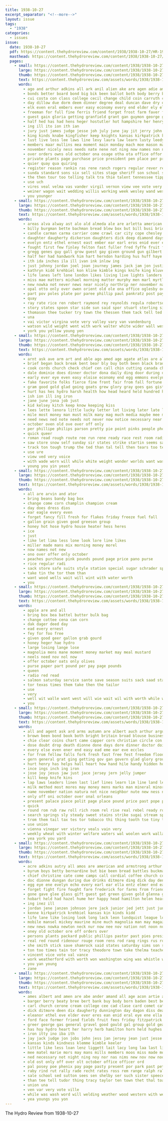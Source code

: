 ```yaml
---
title: 1938-10-27
excerpt_separator: "<!--more-->"
layout: issue
tags:
  - "1938"
categories:
  - issues
issue:
  date: 1938-10-27
  pdf: https://content.thehydroreview.com/content/1938/1938-10-27/HR-1938-10-27.pdf
  masthead: https://content.thehydroreview.com/content/1938/1938-10-27/masthead/HR-1938-10-27.jpg
  pages:
    - small: https://content.thehydroreview.com/content/1938/1938-10-27/small/HR-1938-10-27-01.jpg
      large: https://content.thehydroreview.com/content/1938/1938-10-27/large/HR-1938-10-27-01.jpg
      thumb: https://content.thehydroreview.com/content/1938/1938-10-27/thumbnails/HR-1938-10-27-01.jpg
      text: https://content.thehydroreview.com/assets/words/1938/1938-10-27/HR-1938-10-27-01.txt
      words:
        - ago and arthur adkins all ark anil alien ake are agen adie american aud ather anthony arkansas
        - bonds better board bond big bik been ballot both body berry bare baker broad bar bary burg bryan begin baie born beng blish boas boy baby but black bay bill best blood ber batter bryant blaine bem beaver bure bet back beard boner bot boschert
        - cui costa con class college cecil change child coin carruth charles chamber cay cates chance course county cee come can cody col carl crail coffee cash carnegie courts childre clyde chor city citizen count champion church cole cox clinton congress camera
        - day dillow due dorm deem dinner degree deal duncan dave dry during dance death doing date diess dancer days decatur daughter deere deed deeds
        - elk even eral embers ever easy economy every end elder ely elmer earl esta eng ethel eye east ene
        - freeman for full fine ferris friend forget frost farm faver foster fun fields free former friday farmer found favor funny from friends fae fade fountain fale foot first fresh floor fix
        - guest gain gloria getting granfield grant gan guymon george govern grand glass grown games georg gee given ging good ghost gilmore governor grace goods gino
        - half hed has had hens heger hostutler hot hampshire her henry hire helm hould hogan hile hubert heidebrecht heh hal heres hold hugh homa herndon him harry homer how home hydro held hol hey holiness hour
        - ing ill ito ion ith ian
        - jury just james judge jesse joh july june jay jit jerry john jewel joe jon josh jean
        - king kinds knabe kingfisher keep knights kansas kirkpatrick kasa kaley kind kay
        - lust live loss lee laws line levy laura law learn lusty leedy light lucien lodge lay lad look labor lately last lights left lose lucile lassiter life
        - members maar mullins mea moment main monday mach moe mason made manner may most mol mal march mention mis miller messimer more major man merit michael matter might mone much money music many miles miss mas
        - november nicely ness needs nate nene not ning now names non ner necessary night needy ney never need new
        - over orders owns old october ona osage otha ota office offor only
        - private plants page purchase price president pen place per pry plenty people pitzer person pie pledge prough pro phipps pam perle public port purse polka par past pastor part payment pleasant pay plant peiper plan phu present pind
        - quier quay qua quiring
        - register reason rankin ras rene ranch rogers regular rever rel rancher read rather rowell reno rand real rates ross roy
        - sunda standard sons six sell sites stage sheriff son school sie smile seven selling sunday senator south samo sow service said saturday such stewart starring see sale state soon sial slagell schools show severe smith streets shem sandy she second side seen states shall stange spain springs stockton sage springfield
        - the then tour too telling talk tra thie talent tennessee tippy thomason towns thomas them tale tucker tart tue tusa trail tae take taken try tax tee tha tilford tise trom thay tri than thing thunder takes trip ten ting
        - use uch
        - vires veal velma vas vander virgil vernon view vee vote very
        - weiner wagon wait wedding willis working week wesley wand west with weather well weeks wallers wilma will waynes way walk went wise wale wide worth wear wage wiley work weatherford wing wilt wayne waller won water win wal want wages was wil whalen
        - you younger
    - small: https://content.thehydroreview.com/content/1938/1938-10-27/small/HR-1938-10-27-02.jpg
      large: https://content.thehydroreview.com/content/1938/1938-10-27/large/HR-1938-10-27-02.jpg
      thumb: https://content.thehydroreview.com/content/1938/1938-10-27/thumbnails/HR-1938-10-27-02.jpg
      text: https://content.thehydroreview.com/assets/words/1938/1938-10-27/HR-1938-10-27-02.txt
      words:
        - areas alva alway ast alo ald almeda ale are arletta american ales and alice angle adolph ames able arms alen alex albert abe arbes aden america aid all arietta aud
        - billy burgman bette bachman bread blew box but bill busi bridge break blood back bertrand baby blagg brought body brothers better bear bakewell best bertha been burr butter bickel battle bryan bisset bins bishop bridgeport bickell blaine bud board burdick bank books
        - candle carman carma carrier come crawl car city cope chesley clinton cea chairs cowden christian creek caddo cox chet cost class clarence cord collins cake colony clara clerk crawford cole company came crownover can carruth college colorado county collison carl childs chandler course charles chas
        - daughter daugherty dickerson daughters dick deep diamond days december dunithan during doing dalke decora dinner down day din davenport dorcas duncan death
        - evelyn entz ethel ernest east ember ear earl eros enid ever elmer edwin epperly end erford ent
        - fought first few finley felton fast fuller fred fyffe fruit friends friday fine found foy francis froese face fish friend folsom frank farm foster ford feast floor fort fell from full fires fork fruits for front foot forget fun
        - gregg genes guy gall grow guest gay given ground gun gilbert gaddis gilmore gold garden general grogg geraldine grady gibson grand game gaines green gourd good geary glazier glass gift getting george
        - half her had handwork him hart herndon harding hus huff haye hunt henke hun hall how hor house harbor hands hinton harris high hell hon hurt herbert hatfield hune honey heriford hurry heres hopewell happy herman has home higgins harry honor hereford hydro howard handy huss handle held herd henry
        - ith ida inches ila ill ivan ink inlow ing
        - just johnny jordan joel joan journey james jack jam jon justin jersey johnston jake john jimmie jesse johnnie jerry janzen
        - kathryn kidd krehbiel kon kline kimble kings knife king kluver karlin kingfisher kinds krug kasha kind
        - life lanes left lone london likes living live lights landers letter leghorn long lew lynn less last lowe lorea list loss leonard leona lor lunch lucille lovely luck litle lucile lee lens lass lesa
        - miss mae matters michael morning matter murphy men marl myrtle mapel marlett mos monday mary matic might most mer may many mountain moun mcnary mon mckee mil miller monks mason more mail mis march martins mound must martin mee made melva miles merry mille missouri martinis much melba members
        - new nowka not never news near nicely northrip ner november narrow ned north needs noon need norvelle name neat ness night
        - opal otto only over owen orient old ole ona office oglesby october
        - part pov poles plate por paree phillip paul pankratz post payne perfect pleasant paper page price people par ports pieper priest pent pair president present place per past path pounds piano pound petter pork pole press parcels pearl potter pla pie pitcher pace parcel pack
        - quay
        - ray rate rice ren robert raymond rey reynolds regula robertson robbins read room ruhl rob rock road rook reece ridge ralphs rod regular rail roy roberts rex russell reach reno rates rocky riley rough
        - story states spoon star side sun said spor stuart sterling single set shows stirling step stuhl sisson simpson sic stamp straight september see shock supper sea special sweet stout sunday smith soon second slemp strong small sylvester spain schroder spivey state sor sewing sunda speak stand saw sant sickle school south sister song son saturday speece sat snell shower simmons service she sang
        - thomason thee tucker try town the thessen them tack tell ted theron take tom table toles too teach top turn tindle then ting tain temple thiessen thirsk ton tilford torn tanis teacher tea texas towns taken tha thoma trip than tough tol tie trees taylor
        - una
        - vai victor virgina vote very valley vary van vandenburg
        - watson wild weight went with work walter white wider wall west way waiters waller walley wells will woodrow weatherford water weal wilcoxen week world winter wish wife wildman was well wit
        - york you yellow young yen
    - small: https://content.thehydroreview.com/content/1938/1938-10-27/small/HR-1938-10-27-03.jpg
      large: https://content.thehydroreview.com/content/1938/1938-10-27/large/HR-1938-10-27-03.jpg
      thumb: https://content.thehydroreview.com/content/1938/1938-10-27/thumbnails/HR-1938-10-27-03.jpg
      text: https://content.thehydroreview.com/assets/words/1938/1938-10-27/HR-1938-10-27-03.txt
      words:
        - arnt ask ave arm art and able ago amed age agate atlas are all
        - brief began back break bent bear bly buy both been black brady bring bulk body blue best boys but brought bunch better
        - cook cords church check chief cen call chin cutting canada cheek course chap can copper coven chance came cold cal come chair cant car cost chill carry
        - dale dominie does dinner doctor dona daily ding door during desire dear dales der day die dread down
        - early ever eye even easy eloise economy end egg emmons evelyn ent every
        - fake favorite folks fierce fine front fair from fall fortune fell flow found forget for fed far firestone fruits first fone fresh friend fill few farwell
        - gram good gold glad going goats grew glory gray goes gas gist general gave greece goggles golden goin gone greet goon guess
        - hurt has hes hydro harsh health how head heard held hundred human him helen high hattie hunt heres harness house her hin hand handy hem happe heart hell hill hope had horse helps
        - ish ion ill ing iron
        - jane june jona job just
        - kid kelsey kitch keep know keeping kiss
        - lees lette lenora little lucky letter lot living later late lover lady level lively ludens like look lay lee long left locust love lower lands less league loan let live land lean lead low
        - mile most money man must milk many mag much media maybe mee mask mille mate mourning mountain mean more may might miss mae million moment middle
        - need news ned note needs not never now notice necessary near nations new north ness
        - october oven old ove over off only
        - per phillipe philips parson pretty pie point pinks people pho peaks pound pal pen payne porch promise place pose pleasant pew price peak plan pink prosper pay par process park peri pounds pone phillips paper purchase part
        - quick queer
        - roman read rough route ree run rene ready race rest room radio ries rang
        - saw store snow self sunday sir states strike startin seems say salary second stables son staten see star surprise still sey set station show sup save shock seeds shall sick spark speak study sense safe short sus standard special service silence start supply sat standing such summit said sand send strange small schools sell smile she
        - track ton tough trump the ted than tal tell then tears too telling thi trucks ture thing thou ten top talk ting tye try tape table them take tall
        - use ure
        - view ved very voice
        - with wade worn will while white weight wonder worlds want was way world winter ways words wish well went wash wei watch working why won writer
        - young you yin yeast
    - small: https://content.thehydroreview.com/content/1938/1938-10-27/small/HR-1938-10-27-04.jpg
      large: https://content.thehydroreview.com/content/1938/1938-10-27/large/HR-1938-10-27-04.jpg
      thumb: https://content.thehydroreview.com/content/1938/1938-10-27/thumbnails/HR-1938-10-27-04.jpg
      text: https://content.thehydroreview.com/assets/words/1938/1938-10-27/HR-1938-10-27-04.txt
      words:
        - all are arvin and ator
        - bring beans bandy bag box
        - change come corn champlin champion cream
        - day does dress dios
        - ear eagle every even
        - forget fancy fill fresh for flakes friday freeze fuel fall
        - gallon grain given good greeson group
        - honey hot hose hydro house heater hess heres
        - ice
        - just
        - like let lima less lone look lore line likes
        - miller made mans mix morning money morel
        - now names not new
        - ono over offer only october
        - peaches purchase pink pounds pound page price pano purse
        - rice regular radi
        - sack store safe suits style station special sugar schrader spark save suit see spies service saturday
        - take tin the tor them than
        - want wood wells wait will wint with water worth
        - you
    - small: https://content.thehydroreview.com/content/1938/1938-10-27/small/HR-1938-10-27-05.jpg
      large: https://content.thehydroreview.com/content/1938/1938-10-27/large/HR-1938-10-27-05.jpg
      thumb: https://content.thehydroreview.com/content/1938/1938-10-27/thumbnails/HR-1938-10-27-05.jpg
      text: https://content.thehydroreview.com/assets/words/1938/1938-10-27/HR-1938-10-27-05.txt
      words:
        - apple are and all
        - bring box bea battel butter bulk bag
        - change cottee cena can corn
        - dak dager deed day
        - ead every ernest
        - fey for foo free
        - given good geer gallon grab gourd
        - honey heger hae hydro
        - large losing lange lose
        - magnolia mens mane moment money market may meal mustard
        - neels need nov nol now
        - offer october oats only olives
        - purse paper part pound per pay page pounds
        - queen
        - radio red read
        - salmon saturday service sante save season suits sack saad station sugar
        - tor texas times them take then the tailor
        - use
        - very
        - well wit walle want west will wie wait wil with worth while white winter
        - you
    - small: https://content.thehydroreview.com/content/1938/1938-10-27/small/HR-1938-10-27-06.jpg
      large: https://content.thehydroreview.com/content/1938/1938-10-27/large/HR-1938-10-27-06.jpg
      thumb: https://content.thehydroreview.com/content/1938/1938-10-27/thumbnails/HR-1938-10-27-06.jpg
      text: https://content.thehydroreview.com/assets/words/1938/1938-10-27/HR-1938-10-27-06.txt
      words:
        - all and agent ask ard arms autumn are albert auch arthur argue
        - brown been bond book both bright britain broad blouse business bring bend burns bird bread brush bine buy burn blush brother below but better brings bill bon black baye banker block bayer braid
        - chie clear coins chart came capper corn christian circle con congress comes cai cast cor christ cheer cooler constant course can cardinal cotton cease calico come cause chris cool cost challis collar comfort close city
        - dose doubt drop death dionne done days dore dinner doctor doing dress due danger deal divine
        - every else even ener end easy ead eme ear eve eccles
        - for from fellow falls fork fresh fast free fest freedom flood found fran forward first front fall flock firm farmer few failing flag far friends farm
        - gern general grat ging getting gov gan govern glad glory ground gen grit gone goethe good going grace
        - hurt henry has helps hall heart how hand hile handy hidden hol hold hopes hang habit had house hurry ham hard him
        - ince ings inch ing iron
        - jose joy jesus jaw just jace jersey jern jelly jumper
        - kill keep knife kins
        - lap laws leaders linen last lief lines learn lim line land less lies lave life lesson low late love long large like live look lit liberty lis
        - milk method most mores may money mens marks man mineral minor more must mon made many members men mai manu
        - name november nation natura not nice neighbor nute new ness news nath note now nova neat nose
        - only off oni october over onal orleans
        - present palace piece polit page place pound price past pope person pain pages public poor pretty plain pork phil pow pontiff pleasant prosper prince people par plan per poet peace pius powders pay paul petite powder
        - quick
        - round rom rub raw roll rich room rel rise real rebel ready rolls romans reap rates rath
        - search springs sly steady sweet stains strike sugai stream sprinkle selling see sharp shall smokes surplus second sewing soul sumer set standard stove saya school shows shoulders sake stam square solomon send sen ship sical slice sumption stone salt scripture such slim smoke smart short sell swing still sat sin say said sion size spring simple
        - trom them tail tax tes tor tobacco thi thing tooth tse tiny touch tell truly too the than ted take then try
        - use union
        - vienna vinegar ver victory veals vain very
        - weekly wheat with winter welfare waters wal woolen work wallace willing world wild was winters war win while wonder wonders window water white worn western will way wide wacker well wine
        - yea york you yard
    - small: https://content.thehydroreview.com/content/1938/1938-10-27/small/HR-1938-10-27-07.jpg
      large: https://content.thehydroreview.com/content/1938/1938-10-27/large/HR-1938-10-27-07.jpg
      thumb: https://content.thehydroreview.com/content/1938/1938-10-27/thumbnails/HR-1938-10-27-07.jpg
      text: https://content.thehydroreview.com/assets/words/1938/1938-10-27/HR-1938-10-27-07.txt
      words:
        - acre adkins autry all amos are american and armstrong arthur arr able ald april ast aid alka ake age aileen ache
        - byrum boys betty bernardine but bie been bread battles buckmaster burns both bina brother blood blew barnard bingo bill billy ben banjo bobby beasley business barber black blaine best blacke beach bell
        - chief christine cate come camps call cordial coffee church cottonwood canyon caddo count clerk corner caro comb carver cause child camp clas card cress cor can cold cook cost cody coats cedar collier county con champlin coo candi cox candy chi class common cross
        - doc dionne dungan during due drinks ditmore ding dick day dents dooley daughter duncan dale
        - egg eye ene evelyn echo every earl ear ella entz elmer end ean eben
        - forget fight fire fought fare frederick for farms from friends full freshman friday flow flower free flash fost far fast fortune floor funny first
        - gone gave glee glass gift guest gat green given gold glenna gressman general greg gloria gourd good gene givens glad game grade greeson
        - hobart held had hazel hume her happy head hamilton helen heard henry home health hatchet hopewell harold honor harry huff handle hydro hames has hon how house hedges herbert human handsome howard hinton harlin hair hage homes haas hall hill high hands haye him
        - ing inez ill
        - jordan jene janzen johnson jere jack junior jed jett just june john
        - kenne kirkpatrick krehbiel kansas kin kinds kidd
        - life lane like losing look long lack leon lundquist league lois lesson lovely lemon little lathe luck lee last lease lenora letter left
        - mobile mansel mickey maurine mine much magnolia man may magazine most marylin mona mae method montgomery miles miss men many members martha mansell mound michael mis mens marie monday mies merit mcpherson morning made more mineral million
        - new news nowka newton neck nur now nee nov nation not noon numbers nims night noel november
        - oney old october ore off orders over
        - persons plants packard public phillips pastor past pies president patrick pain per pie plant pleasure pos people part present painting pot
        - real red round ridenour rouge room rens rod rang rings rus rock roll res
        - she smith stick save shamrock said states saturday sims son sons supper shock salinas sible such seltzer school straight shields sena sick speece sports state sinco senior service sue stoves station sunda short sermon smit study sunday sister speech schoo saving swamp subject stant sire schroder sas selene stage see solo stuart sun say scott south special
        - ton too times tain tor tracy theodore town take thelma teacher train then ted tie toll tex try topic than thomas table tell the treat
        - vincent vice vote val vance
        - work weatherford with worth won washington wing was whistle ways want will whalen words watson wear wide word while wonder working wedding weeks weiner wells week waste white well williams welding
        - you yan young
        - zane
    - small: https://content.thehydroreview.com/content/1938/1938-10-27/small/HR-1938-10-27-08.jpg
      large: https://content.thehydroreview.com/content/1938/1938-10-27/large/HR-1938-10-27-08.jpg
      thumb: https://content.thehydroreview.com/content/1938/1938-10-27/thumbnails/HR-1938-10-27-08.jpg
      text: https://content.thehydroreview.com/assets/words/1938/1938-10-27/HR-1938-10-27-08.txt
      words:
        - ames albert and amen are abe ander amand all age acon artie aus aland autry ain able american
        - barger berry beaty bree bert bank buy body born baden best bernice belland been better big business bere blaine burden but baz bale both basal butler back bryan bellmore board
        - carl church cerone cream college cee cad clase card comet cat camp cast christian colpo cedar car can cull cai clyde council clerk count caddo claude crow crail colle come company came county city cao chandler cold change con
        - dick ditmore deen dix daugherty dunnington day dagon diss death days demi done dear desire daughter
        - eleanor ethel eve elder ever eres ean enid eral eye ene ella even ens
        - ford face former friend fields fruit fees friday fitzpatrick front friends fix flora frost first found from few fay for foe farm felton french forget fee
        - greer george gas general gravel good gould gal group gold geary gregg groen gue galena gloria guild grant going glen
        - has hoy hydro heart her harry herb hamilton horn held hughes host hake hinton had house hands hutchinson howard harp holy herndon high huffman hal hostutler haye hoon herbert hainline heal him hodges honor home
        - iron itty ino iba ith
        - jay jack judge jon jobs john jess jan jersey jean just jesse
        - kansas kinds kindness klemme kimble keeler
        - little like less loan lenz liggett lait lacy long laa last life los lathe learn lookeba laden lick liberal lon
        - mee matel marie mors may mans mills members moos miss made monday might miracle more mckeegan mcalester milling much mis magic mine many mountain mei marcu mat mierke meas matters most miles min must mam matter mae missouri mar money mene miller marguerite mote
        - ned necessary not night ning noy nor nas nims new nov now noon
        - old ost only off over olt october office officer ord
        - pal posey poe phenix pay page pasty present por park past pete plants pares pitzer pastor pet power proper people price pee per paul perle public pat portland poles
        - raby rind rut rally rade recht rates ross rem range ralph ralphs rus roe richard rial roy ring
        - sale school sed sutton sees sen shelby ser such sister speece state subject service surgeon sae standard spain special spies seem small south saturday sila stats star sand shown son stuart slagell sat september staples sunda sol sky shows shall seat smay sones seed she som stay sheriff see sunday
        - than tee tell tudor thing tracy taylor ten town thet thal toa too throw tae thay trey tite trip thie treat thein thon the tase then
        - union una
        - ven var very vote ville
        - while was wash word will welding weather wood western with weatherford wall wil willie want walls wife way whalen week wide west wink work wright well went weare wry weeks
        - yea youngs you yon
---
```


The Hydro Review from 1938-10-27

<!--more-->

